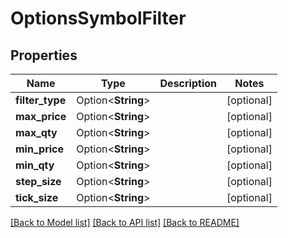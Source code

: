 # OptionsSymbolFilter

## Properties

Name | Type | Description | Notes
------------ | ------------- | ------------- | -------------
**filter_type** | Option<**String**> |  | [optional]
**max_price** | Option<**String**> |  | [optional]
**max_qty** | Option<**String**> |  | [optional]
**min_price** | Option<**String**> |  | [optional]
**min_qty** | Option<**String**> |  | [optional]
**step_size** | Option<**String**> |  | [optional]
**tick_size** | Option<**String**> |  | [optional]

[[Back to Model list]](../README.md#documentation-for-models) [[Back to API list]](../README.md#documentation-for-api-endpoints) [[Back to README]](../README.md)


